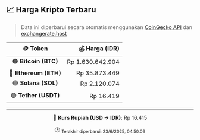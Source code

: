 

<!-- HARGA_KRIPTO -->
## 📈 Harga Kripto Terbaru

> Data ini diperbarui secara otomatis menggunakan [CoinGecko API](https://www.coingecko.com/) dan [exchangerate.host](https://exchangerate.host/)

<div align="center">

| 🪙 Token | 💰 Harga (IDR) |
|:------:|---------------:|
| 🟠 **Bitcoin (BTC)**   | Rp 1.630.642.904 |
| 🔵 **Ethereum (ETH)**  | Rp 35.873.449 |
| 🟣 **Solana (SOL)**    | Rp 2.120.074 |
| 🟢 **Tether (USDT)**   | Rp 16.419 |

---

💱 **Kurs Rupiah (USD → IDR)**: Rp 16.415

🕒 <sub>Terakhir diperbarui: 23/6/2025, 04.50.09</sub>

</div>
<!-- /HARGA_KRIPTO -->